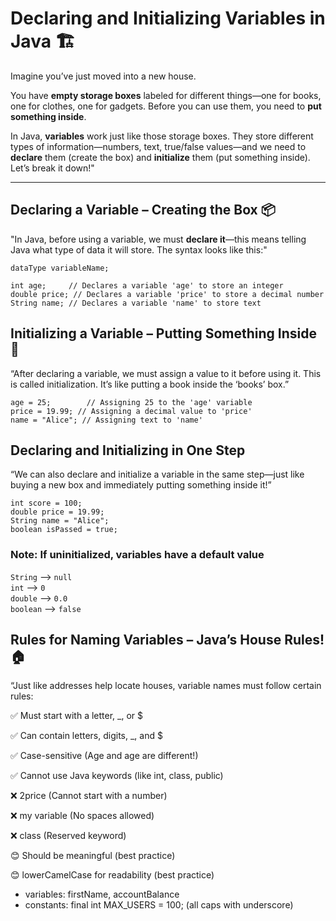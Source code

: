 # Declaring and Initializing Variables in Java 🏗️

Imagine you’ve just moved into a new house.

You have **empty storage boxes** labeled for different things—one for books, one for clothes, one for gadgets. Before you can use them, you need to **put something inside**.

In Java, **variables** work just like those storage boxes. They store different types of information—numbers, text, true/false values—and we need to **declare** them (create the box) and **initialize** them (put something inside). Let’s break it down!"

---

## **Declaring a Variable – Creating the Box 📦**

"In Java, before using a variable, we must **declare it**—this means telling Java what type of data it will store. The syntax looks like this:"

```
dataType variableName;
```

```jshelllanguage
int age;     // Declares a variable 'age' to store an integer
double price; // Declares a variable 'price' to store a decimal number
String name; // Declares a variable 'name' to store text
```

## **Initializing a Variable – Putting Something Inside 🎁**

“After declaring a variable, we must assign a value to it before using it. This is called initialization. It’s like putting a book inside the ‘books’ box.”

```jshelllanguage
age = 25;        // Assigning 25 to the 'age' variable
price = 19.99; // Assigning a decimal value to 'price'
name = "Alice"; // Assigning text to 'name'
```

## **Declaring and Initializing in One Step**

“We can also declare and initialize a variable in the same step—just like buying a new box and immediately putting something inside it!”

```jshelllanguage
int score = 100;
double price = 19.99; 
String name = "Alice";
boolean isPassed = true;  
```

### Note: If uninitialized, variables have a default value
`String` --> `null`  
`int` --> `0`  
`double` --> `0.0`  
`boolean` --> `false`


## **Rules for Naming Variables – Java’s House Rules! 🏠**

“Just like addresses help locate houses, variable names must follow certain rules:

✅ Must start with a letter, _, or $

✅ Can contain letters, digits, _, and $

✅ Case-sensitive (Age and age are different!)

✅ Cannot use Java keywords (like int, class, public)

❌ 2price (Cannot start with a number)

❌ my variable (No spaces allowed)

❌ class (Reserved keyword)

😊 Should be meaningful (best practice)

😊 lowerCamelCase for readability (best practice)
* variables: firstName, accountBalance
* constants: final int MAX_USERS = 100; (all caps with underscore)


